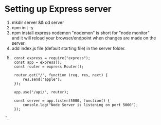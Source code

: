 # Setting up Express server
1. mkdir server && cd server
2. npm init -y
3. npm install express nodemon
    "nodemon" is short for "node monitor" and it will reload your browser/endpoint when changes are made on the server.
4. add index.js file (default starting file) in the server folder.
5. ```
    const express = require("express");
    const app = express();
    const router = express.Router();

    router.get("/", function (req, res, next) {
        res.send("apple");
    });

    app.use("/api/", router);

    const server = app.listen(5000, function() {
        console.log("Node Server is listening on port 5000");
    });
``.
